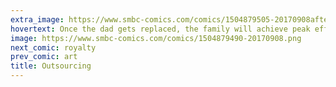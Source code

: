 ```yaml
---
extra_image: https://www.smbc-comics.com/comics/1504879505-20170908after.png
hovertext: Once the dad gets replaced, the family will achieve peak efficiency.
image: https://www.smbc-comics.com/comics/1504879490-20170908.png
next_comic: royalty
prev_comic: art
title: Outsourcing
---
```


